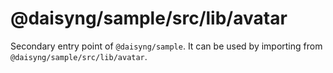 # @daisyng/sample/src/lib/avatar

Secondary entry point of `@daisyng/sample`. It can be used by importing from `@daisyng/sample/src/lib/avatar`.

